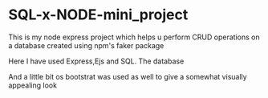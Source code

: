 # SQL-x-NODE-mini_project
This is my node express project which helps u perform CRUD operations on a database created using npm's faker package

Here I have used Express,Ejs and SQL.
The database 

And a little bit os bootstrat was used as well to give a somewhat visually appealing look
